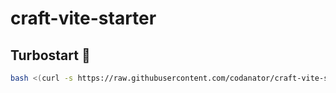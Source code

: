 # craft-vite-starter

## Turbostart 🚀

```sh
bash <(curl -s https://raw.githubusercontent.com/codanator/craft-vite-starter/main/create.sh)
```
